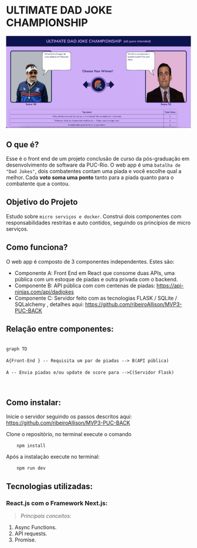 # ULTIMATE DAD JOKE CHAMPIONSHIP

![alt screenshot of the program](/public/images/screenshot.png "Program screenshot")

## O que é?
Esse é o front end de um projeto conclusão de curso da pós-graduação em desenvolvimento de software da PUC-Rio.
O web app é uma `batalha de "Dad Jokes"`, dois combatentes contam uma piada e você escolhe qual a melhor.
Cada **voto soma uma ponto** tanto para a piada quanto para o combatente que a contou.


## Objetivo do Projeto 
Estudo sobre `micro serviços e docker`. Construi dois componentes com responsabilidades restritas e auto contidos, seguindo os princípios de micro serviços.


## Como funciona?
O web app é composto de 3 componentes independentes. Estes são:
- Componente A:  Front End em React que consome duas APIs, uma pública com um estoque de piadas e outra privada com o backend.
- Componente B: API pública com com centenas de piadas: https://api-ninjas.com/api/dadjokes
- Componente C: Servidor feito com as tecnologias FLASK / SQLite / SQLalchemy , detalhes aqui: https://github.com/ribeiroAllison/MVP3-PUC-BACK

## Relação entre componentes:

```mermaid

graph TD

A{Front-End } -- Requisita um par de piadas --> B(API pública) 

A -- Envia piadas e/ou update de score para -->C(Servidor Flask)



```

## Como instalar:
Inicie o servidor seguindo os passos descritos aqui: https://github.com/ribeiroAllison/MVP3-PUC-BACK

Clone o repositório, no terminal execute o comando 
```
    npm install
```

Após a instalação execute no terminal:
```
    npm run dev
```


## Tecnologias utilizadas:

### React.js com o Framework Next.js:

>*Principais conceitos:*

1. Async Functions.
2. API requests.
3. Promise.
